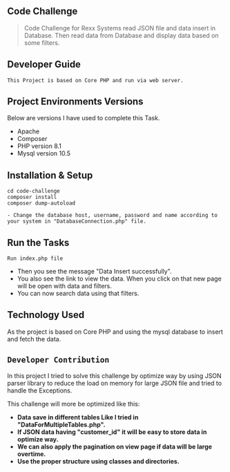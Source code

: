 ## Code Challenge

> Code Challenge for Rexx Systems read JSON file and data insert in Database. Then read data from Database and display data based on some filters.

## Developer Guide
    This Project is based on Core PHP and run via web server.

## Project Environments Versions
Below are versions I have used to complete this Task.
- Apache
- Composer
- PHP version 8.1
- Mysql version 10.5

## Installation & Setup
```
cd code-challenge
composer install
composer dump-autoload

- Change the database host, username, password and name according to your system in "DatabaseConnection.php" file.
```

## Run the Tasks

`Run index.php file`

- Then you see the message "Data Insert successfully".
- You also see the link to view the data. When you click on that new page will be open with data and filters.
- You can now search data using that filters.

## Technology Used

As the project is based on Core PHP and using the mysql database to insert and fetch the data.

## `Developer Contribution`

In this project I tried to solve this challenge by optimize way by using JSON parser library to reduce the load on memory for large JSON file and tried to handle the Exceptions.

This challenge will more be optimized like this:

- **Data save in different tables Like I tried in "DataForMultipleTables.php".**
- **If JSON data having "customer_id" it will be easy to store data in optimize way.**
- **We can also apply the pagination on view page if data will be large overtime.**
- **Use the proper structure using classes and directories.**
